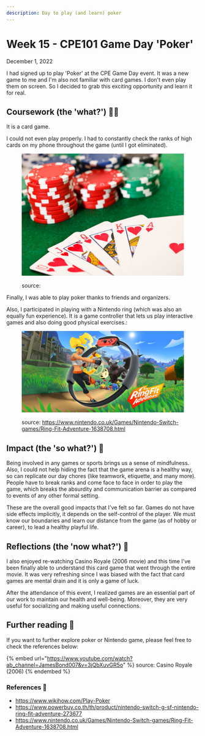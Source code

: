 ```yaml
---
description: Day to play (and learn) poker
---
```


# Week 15 - CPE101 Game Day 'Poker'

December 1, 2022

I had signed up to play 'Poker' at the CPE Game Day event. It was a new game to me and I'm also not familiar with card games. I don't even play them on screen. So I decided to grab this exciting opportunity and learn it for real.

## Coursework (the 'what?') 🤷‍♂️

It is a card game.

I could not even play properly. I had to constantly check the ranks of high cards on my phone throughout the game (until I got eliminated).

<figure><img src="../.gitbook/assets/image.png" alt=""><figcaption><p>source: </p></figcaption></figure>

Finally, I was able to play poker thanks to friends and organizers.

Also, I participated in playing with a Nintendo ring (which was also an equally fun experience). It is a game controller that lets us play interactive games and also doing good physical exercises.:

<figure><img src="../.gitbook/assets/image (2) (1).png" alt=""><figcaption><p>source: <a href="https://www.nintendo.co.uk/Games/Nintendo-Switch-games/Ring-Fit-Adventure-1638708.html">https://www.nintendo.co.uk/Games/Nintendo-Switch-games/Ring-Fit-Adventure-1638708.html</a></p></figcaption></figure>

## Impact (the 'so what?') 🚀

Being involved in any games or sports brings us a sense of mindfulness. Also, I could not help hiding the fact that the game arena is a healthy way, so can replicate our day chores (like teamwork, etiquette, and many more). People have to break ranks and come face to face in order to play the game, which breaks the absurdity and communication barrier as compared to events of any other formal setting.

These are the overall good impacts that I've felt so far. Games do not have side effects implicitly, it depends on the self-control of the player. We must know our boundaries and learn our distance from the game (as of hobby or career), to lead a healthy playful life.

## Reflections (the 'now what?') 🤔

I also enjoyed re-watching Casino Royale (2006 movie) and this time I've been finally able to understand this card game that went through the entire movie. It was very refreshing since I was biased with the fact that card games are mental drain and it is only a game of luck.

After the attendance of this event, I realized games are an essential part of our work to maintain our health and well-being. Moreover, they are very useful for socializing and making useful connections.

## Further reading 📄

If you want to further explore poker or Nintendo game, please feel free to check the references below:

{% embed url="https://www.youtube.com/watch?ab_channel=JamesBond007&v=3jQbXuvGR5o" %}
source: Casino Royale (2006)
{% endembed %}

### References 🔖

* https://www.wikihow.com/Play-Poker
* https://www.powerbuy.co.th/th/product/nintendo-switch-g-sf-nintendo-ring-fit-adventure-273677
* https://www.nintendo.co.uk/Games/Nintendo-Switch-games/Ring-Fit-Adventure-1638708.html
